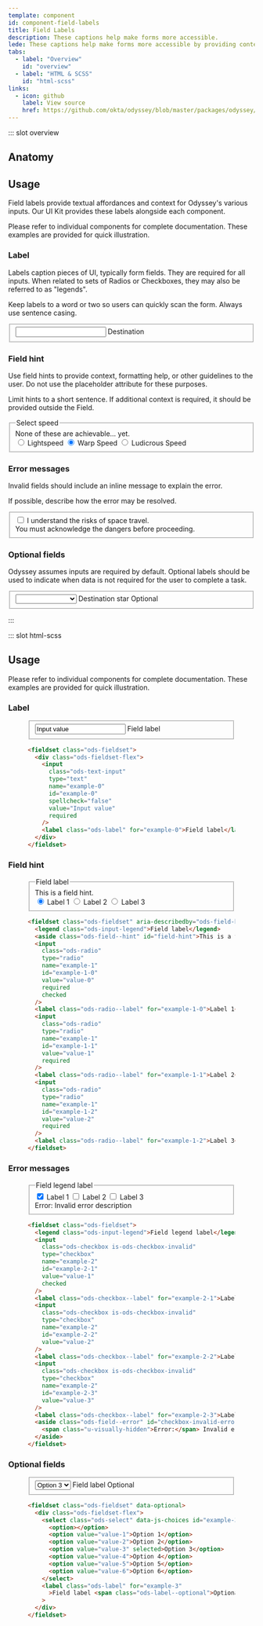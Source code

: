 ```yaml
---
template: component
id: component-field-labels
title: Field Labels
description: These captions help make forms more accessible.
lede: These captions help make forms more accessible by providing context to the user. They can be used with all Odyssey inputs.
tabs:
  - label: "Overview"
    id: "overview"
  - label: "HTML & SCSS"
    id: "html-scss"
links:
  - icon: github
    label: View source
    href: https://github.com/okta/odyssey/blob/master/packages/odyssey/src/scss/components/_label.scss
---
```


::: slot overview

## Anatomy

<Anatomy img="images/anatomy-field-label.svg" />

## Usage

<Description>

Field labels provide textual affordances and context for Odyssey's various inputs. Our UI Kit provides these labels alongside each component.

Please refer to individual components for complete documentation. These examples are provided for quick illustration.

</Description>

### Label

<Description>

Labels caption pieces of UI, typically form fields. They are required for all inputs. When related to sets of Radios or Checkboxes, they may also be referred to as "legends".

Keep labels to a word or two so users can quickly scan the form. Always use sentence casing.

</Description>

<Visual content="full">
  <form>
    <fieldset class="ods-fieldset">
      <div class="ods-fieldset-flex">
        <input class="ods-text-input" type="text" id="overview-label">
        <label class="ods-label" for="overview-label">Destination</label>
      </div>
    </fieldset>
  </form>
</Visual>

### Field hint

<Description>

Use field hints to provide context, formatting help, or other guidelines to the user. Do not use the placeholder attribute for these purposes.

Limit hints to a short sentence. If additional context is required, it should be provided outside the Field.

</Description>

<Visual>
  <fieldset class="ods-fieldset" aria-describedby="field-hint">
    <legend class="ods-input-legend">Select speed</legend>
    <aside class="ods-field--hint" id="field-hint">
      None of these are achievable... yet.
    </aside>
    <input class="ods-radio" type="radio" name="overview-hint" id="overview-hint-1" value="1" required>
    <label class="ods-radio--label" for="overview-hint-1">Lightspeed</label>
    <input class="ods-radio" type="radio" name="overview-hint" id="roverview-hint-2" value="2" required checked>
    <label class="ods-radio--label" for="overview-hint-2">Warp Speed</label>
    <input class="ods-radio" type="radio" name="overview-hint" id="overview-hint-3" value="3" required>
    <label class="ods-radio--label" for="overview-hint-3">Ludicrous Speed</label>
  </fieldset>
</Visual>

### Error messages

<Description>

Invalid fields should include an inline message to explain the error.

If possible, describe how the error may be resolved.

</Description>

<Visual>
  <fieldset class="ods-fieldset">
    <input class="ods-checkbox is-ods-checkbox-invalid" type="checkbox" name="overview-error" id="overview-error" value="terms-accepted" aria-describedby="checkbox-invalid-error" required>
    <label class="ods-checkbox--label" for="overview-error">I understand the risks of space travel.</label>
    <aside class="ods-field--error" id="checkbox-invalid-error">You must acknowledge the dangers before proceeding.</aside>
  </fieldset>
</Visual>

### Optional fields

<Description>

Odyssey assumes inputs are required by default. Optional labels should be used to indicate when data is not required for the user to complete a task.

</Description>

<Visual content="full">
  <fieldset class="ods-fieldset" data-optional>
    <div class="ods-fieldset-flex">
      <select class="ods-select" data-js-choices id="overview-optional" name="overview-optional">
        <option></option>
        <option value="proxima">Proxima Centauri</option>
        <option value="barnards">Barnard's Star</option>
        <option value="wise">WISE 1049-5319</option>
        <option value="wolf">Wolf 359</option>
        <option value="lalande">Lalande 21185</option>
        <option value="sirius-a">Sirius A</option>
        <option value="sirius-b">Sirius B</option>
      </select>
      <label class="ods-label" for="overview-optional">Destination star <span class="ods-label--optional">Optional</span></label>
    </div>
  </fieldset>
</Visual>

:::

::: slot html-scss

## Usage

<Description>

Please refer to individual components for complete documentation. These examples are provided for quick illustration.

</Description>

### Label

<figure class="docs-example">
  <div class="docs-example--rendered">
    <fieldset class="ods-fieldset">
      <div class="ods-fieldset-flex">
        <input class="ods-text-input" type="text" name="example-0" id="example-0" spellcheck="false" value="Input value" required>
        <label class="ods-label" for="example-0">Field label</label>
      </div>
    </fieldset>
  </div>

```html
<fieldset class="ods-fieldset">
  <div class="ods-fieldset-flex">
    <input
      class="ods-text-input"
      type="text"
      name="example-0"
      id="example-0"
      spellcheck="false"
      value="Input value"
      required
    />
    <label class="ods-label" for="example-0">Field label</label>
  </div>
</fieldset>
```

</figure>

### Field hint

<figure class="docs-example">
  <div class="docs-example--rendered">
    <fieldset class="ods-fieldset" aria-describedby="ods-field-hint">
      <legend class="ods-input-legend">Field label</legend>
      <aside class="ods-field--hint" id="field-hint">
        This is a field hint.
      </aside>
      <input class="ods-radio" type="radio" name="example-1" id="example-1-0" value="value-0" required checked>
      <label class="ods-radio--label" for="example-1-0">Label 1</label>
      <input class="ods-radio" type="radio" name="example-1" id="example-1-1" value="value-1" required>
      <label class="ods-radio--label" for="example-1-1">Label 2</label>
      <input class="ods-radio" type="radio" name="example-1" id="example-1-2" value="value-2" required>
      <label class="ods-radio--label" for="example-1-2">Label 3</label>
    </fieldset>
  </div>

```html
<fieldset class="ods-fieldset" aria-describedby="ods-field-hint">
  <legend class="ods-input-legend">Field label</legend>
  <aside class="ods-field--hint" id="field-hint">This is a field hint.</aside>
  <input
    class="ods-radio"
    type="radio"
    name="example-1"
    id="example-1-0"
    value="value-0"
    required
    checked
  />
  <label class="ods-radio--label" for="example-1-0">Label 1</label>
  <input
    class="ods-radio"
    type="radio"
    name="example-1"
    id="example-1-1"
    value="value-1"
    required
  />
  <label class="ods-radio--label" for="example-1-1">Label 2</label>
  <input
    class="ods-radio"
    type="radio"
    name="example-1"
    id="example-1-2"
    value="value-2"
    required
  />
  <label class="ods-radio--label" for="example-1-2">Label 3</label>
</fieldset>
```

</figure>

### Error messages

<figure class="docs-example">
  <div class="docs-example--rendered">
    <fieldset class="ods-fieldset">
      <legend class="ods-input-legend">Field legend label</legend>
      <input class="ods-checkbox is-ods-checkbox-invalid" type="checkbox" name="example-2" id="example-2-1" value="value-1" checked>
      <label class="ods-checkbox--label" for="example-2-1">Label 1</label>
      <input class="ods-checkbox is-ods-checkbox-invalid" type="checkbox" name="example-2" id="example-2-2" value="value-2">
      <label class="ods-checkbox--label" for="example-2-2">Label 2</label>
      <input class="ods-checkbox is-ods-checkbox-invalid" type="checkbox" name="example-2" id="example-2-3" value="value-3">
      <label class="ods-checkbox--label" for="example-2-3">Label 3</label>
      <aside class="ods-field--error" id="checkbox-invalid-error"><span class="u-visually-hidden">Error:</span> Invalid error description</aside>
    </fieldset>
  </div>

```html
<fieldset class="ods-fieldset">
  <legend class="ods-input-legend">Field legend label</legend>
  <input
    class="ods-checkbox is-ods-checkbox-invalid"
    type="checkbox"
    name="example-2"
    id="example-2-1"
    value="value-1"
    checked
  />
  <label class="ods-checkbox--label" for="example-2-1">Label 1</label>
  <input
    class="ods-checkbox is-ods-checkbox-invalid"
    type="checkbox"
    name="example-2"
    id="example-2-2"
    value="value-2"
  />
  <label class="ods-checkbox--label" for="example-2-2">Label 2</label>
  <input
    class="ods-checkbox is-ods-checkbox-invalid"
    type="checkbox"
    name="example-2"
    id="example-2-3"
    value="value-3"
  />
  <label class="ods-checkbox--label" for="example-2-3">Label 3</label>
  <aside class="ods-field--error" id="checkbox-invalid-error">
    <span class="u-visually-hidden">Error:</span> Invalid error description
  </aside>
</fieldset>
```

</figure>

### Optional fields

<figure class="docs-example">
  <div class="docs-example--rendered">
    <fieldset class="ods-fieldset" data-optional>
      <div class="ods-fieldset-flex">
        <select class="ods-select" data-js-choices id="example-3" name="example-3">
          <option></option>
          <option value="value-1">Option 1</option>
          <option value="value-2">Option 2</option>
          <option value="value-3" selected>Option 3</option>
          <option value="value-4">Option 4</option>
          <option value="value-5">Option 5</option>
          <option value="value-6">Option 6</option>
        </select>
        <label class="ods-label" for="example-3">Field label <span class="ods-label--optional">Optional</span></label>
      </div>
    </fieldset>
  </div>

```html
<fieldset class="ods-fieldset" data-optional>
  <div class="ods-fieldset-flex">
    <select class="ods-select" data-js-choices id="example-3" name="example-3">
      <option></option>
      <option value="value-1">Option 1</option>
      <option value="value-2">Option 2</option>
      <option value="value-3" selected>Option 3</option>
      <option value="value-4">Option 4</option>
      <option value="value-5">Option 5</option>
      <option value="value-6">Option 6</option>
    </select>
    <label class="ods-label" for="example-3"
      >Field label <span class="ods-label--optional">Optional</span></label
    >
  </div>
</fieldset>
```

</figure>
